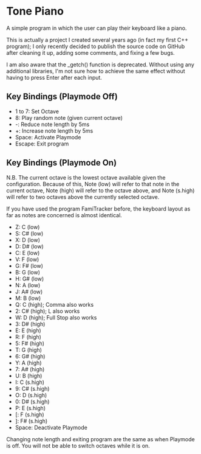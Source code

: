 # Tone Piano
A simple program in which the user can play their keyboard like a piano.

This is actually a project I created several years ago (in fact my first C++ program); I only recently decided to publish 
the source code on GitHub after cleaning it up, adding some comments, and fixing a few bugs.

I am also aware that the _getch() function is deprecated. Without using any additional libraries, I'm not sure how to achieve 
the same effect without having to press Enter after each input.

## Key Bindings (Playmode Off)

- 1 to 7: Set Octave
- 8: Play random note (given current octave)
- -: Reduce note length by 5ms
- +: Increase note length by 5ms
- Space: Activate Playmode
- Escape: Exit program

## Key Bindings (Playmode On)

N.B. The current octave is the lowest octave available given the configuration. Because of this, Note (low) will refer to 
that note in the current octave, Note (high) will refer to the octave above, and Note (s.high) will refer to two octaves 
above the currently selected octave.

If you have used the program FamiTracker before, the keyboard layout as far as notes are concerned is almost identical.

- Z: C  (low)
- S: C# (low)
- X: D  (low)
- D: D# (low)
- C: E  (low)
- V: F  (low)
- G: F# (low)
- B: G  (low)
- H: G# (low)
- N: A  (low)
- J: A# (low)
- M: B  (low)
- Q: C  (high); Comma also works
- 2: C# (high); L also works
- W: D  (high); Full Stop also works
- 3: D# (high)
- E: E  (high)
- R: F  (high)
- 5: F# (high)
- T: G  (high)
- 6: G# (high)
- Y: A  (high)
- 7: A# (high)
- U: B  (high)
- I: C  (s.high)
- 9: C# (s.high)
- O: D  (s.high)
- 0: D# (s.high)
- P: E  (s.high)
- [: F  (s.high)
- ]: F# (s.high)
- Space: Deactivate Playmode

Changing note length and exiting program are the same as when Playmode is off. You will not be able to switch octaves 
while it is on.
